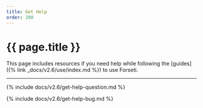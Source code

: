 ```yaml
---
title: Get Help
order: 200
---
```


# {{ page.title }}

This page includes resources if you need help while following the
[guides]({% link _docs/v2.6/use/index.md %}) to use Forseti.

---

{% include docs/v2.6/get-help-question.md %}

{% include docs/v2.6/get-help-bug.md %}
